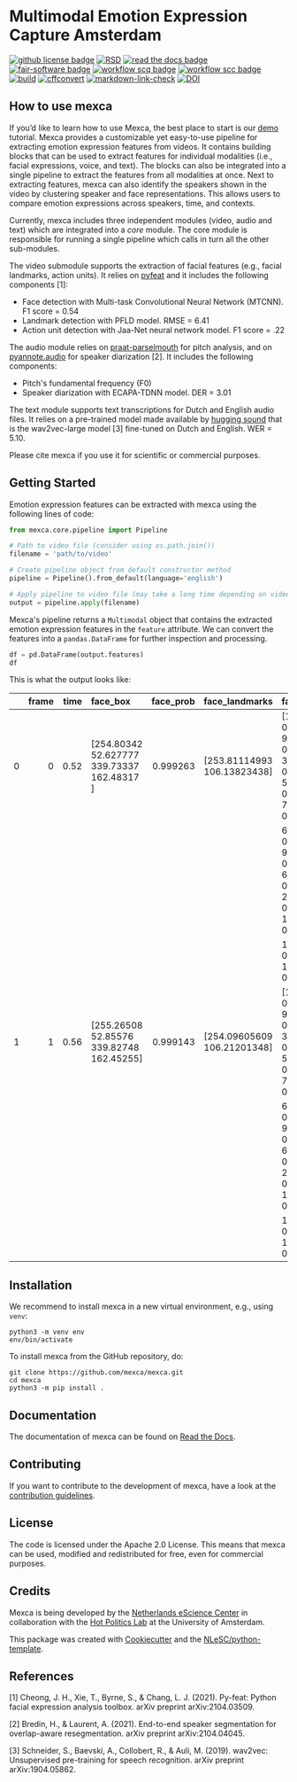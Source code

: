 
# Multimodal Emotion Expression Capture Amsterdam

[![github license badge](https://img.shields.io/github/license/mexca/mexca)](https://github.com/mexca/mexca)
[![RSD](https://img.shields.io/badge/rsd-mexca-00a3e3.svg)](https://www.research-software.nl/software/mexca)
[![read the docs badge](https://readthedocs.org/projects/pip/badge/)](https://mexca.readthedocs.io/en/latest/index.html)
[![fair-software badge](https://img.shields.io/badge/fair--software.eu-%E2%97%8F%20%20%E2%97%8F%20%20%E2%97%8F%20%20%E2%97%8F%20%20%E2%97%8B-yellow)](https://fair-software.eu)
[![workflow scq badge](https://sonarcloud.io/api/project_badges/measure?project=mexca_mexca&metric=alert_status)](https://sonarcloud.io/dashboard?id=mexca_mexca)
[![workflow scc badge](https://sonarcloud.io/api/project_badges/measure?project=mexca_mexca&metric=coverage)](https://sonarcloud.io/dashboard?id=mexca_mexca)
[![build](https://github.com/mexca/mexca/actions/workflows/build.yml/badge.svg)](https://github.com/mexca/mexca/actions/workflows/build.yml)
[![cffconvert](https://github.com/mexca/mexca/actions/workflows/cffconvert.yml/badge.svg)](https://github.com/mexca/mexca/actions/workflows/cffconvert.yml)
[![markdown-link-check](https://github.com/mexca/mexca/actions/workflows/markdown-link-check.yml/badge.svg)](https://github.com/mexca/mexca/actions/workflows/markdown-link-check.yml)
[![DOI](https://zenodo.org/badge/DOI/10.5281/zenodo.6962473.svg)](https://doi.org/10.5281/zenodo.6962473)

## How to use mexca

If you’d like to learn how to use Mexca, the best place to start is our [demo](https://github.com/mexca/mexca/tree/main/examples) tutorial. 
Mexca provides a customizable yet easy-to-use pipeline for extracting emotion expression features from videos. It contains building blocks that can be used to extract features for individual modalities (i.e., facial expressions, voice, and text). The blocks can also be integrated into a single pipeline to extract the features from all modalities at once. Next to extracting features, mexca can also identify the speakers shown in the video by clustering speaker and face representations. This allows users to compare emotion expressions across speakers, time, and contexts. 

Currently, mexca includes three independent modules (video, audio and text) which are integrated into a *core* module. The core module is responsible for running a single pipeline which calls in turn all the other sub-modules.

The video submodule supports the extraction of facial features (e.g., facial landmarks, action units). It relies on [pyfeat](https://py-feat.org/pages/intro.html) and it includes the following components [1]:

- Face detection with Multi-task Convolutional Neural Network (MTCNN). F1 score = 0.54
- Landmark detection with PFLD model. RMSE = 6.41
- Action unit detection with Jaa-Net neural network model. F1 score = .22

The audio module relies on [praat-parselmouth](https://github.com/YannickJadoul/Parselmouth) for pitch analysis, and on [pyannote.audio](https://github.com/pyannote/pyannote-audio) for speaker diarization [2]. It includes the following components:

- Pitch's fundamental frequency (F0)
- Speaker diarization with ECAPA-TDNN model. DER = 3.01

The text module supports text transcriptions for Dutch and English audio files. It relies on a pre-trained model made available by [hugging sound](https://github.com/jonatasgrosman/huggingsound) that is the wav2vec-large model [3] fine-tuned on Dutch and English. WER = 5.10. 

Please cite mexca if you use it for scientific or commercial purposes.

## Getting Started

Emotion expression features can be extracted with mexca using the following lines of code:

```python
from mexca.core.pipeline import Pipeline

# Path to video file (consider using os.path.join())
filename = 'path/to/video'

# Create pipeline object from default constructor method
pipeline = Pipeline().from_default(language='english')

# Apply pipeline to video file (may take a long time depending on video length)
output = pipeline.apply(filename)
```

Mexca's pipeline returns a `Multimodal` object that contains the extracted emotion expression features in the `feature` attribute. We can convert the features into a `pandas.DataFrame` for further inspection and processing.

```python
df = pd.DataFrame(output.features)
df
```

This is what the output looks like:

|      |   frame |   time | face_box                                          |   face_prob | face_landmarks                | face_aus                                                               |   face_id |   pitchF0 |   segment_id |   segment_start |   segment_end | track   | speaker_id   |   text_token_id | text_token               |   text_token_start |   text_token_end |   match_id |
|-----:|--------:|-------:|:--------------------------------------------------|------------:|:------------------------------|:-----------------------------------------------------------------------|----------:|----------:|-------------:|----------------:|--------------:|:--------|:-------------|----------------:|:-------------------------|-------------------:|-----------------:|-----------:|
|   0 |      0 |   0.52 | [254.80342   52.627777 339.73337  162.48317 ]     |    0.999263 | [253.81114993 106.13823438]   | [1.7722143e-01 9.6993530e-01 3.4657875e-03 5.7775569e-01 7.8125650e-01 |         7 |  nan      |            1 |        0.497812 |       21.0178 | 0       | SPEAKER_00   |               0 |                          |               0    |             0    |          0 |
|      |         |        |                                                   |             |                               |  6.8736470e-01 9.7945237e-01 6.4704597e-01 2.7061898e-01 1.1658277e-03 |           |           |              |                 |               |         |              |                 |                          |                    |                  |            |
|      |         |        |                                                   |             |                               |  1.8453683e-03 1.5043484e-05]                                          |           |           |              |                 |               |         |              |                 |                          |                    |                  |            |
|   1 |      1 |   0.56 | [255.26508  52.85576 339.82748 162.45255]         |    0.999143 | [254.09605609 106.21201348]   | [1.7896292e-01 9.6784592e-01 3.4994783e-03 5.6765985e-01 7.8207129e-01 |         7 |  nan      |            1 |        0.497812 |       21.0178 | 0       | SPEAKER_00   |               0 |                          |               0    |             0    |          0 |
|      |         |        |                                                   |             |                               |  6.6663665e-01 9.7949558e-01 6.4933497e-01 2.6935115e-01 1.1610943e-03 |           |           |              |                 |               |         |              |                 |                          |                    |                  |            |
|      |         |        |                                                   |             |                               |  1.6607261e-03 1.5213599e-05]                                          |           |           |              |                 |               |         |              |                 |                          |                    |                  |            |



## Installation

We recommend to install mexca in a new virtual environment, e.g., using `venv`:

```console
python3 -m venv env
env/bin/activate
```

To install mexca from the GitHub repository, do:

```console
git clone https://github.com/mexca/mexca.git
cd mexca
python3 -m pip install .
```

## Documentation

The documentation of mexca can be found on [Read the Docs](https://mexca.readthedocs.io/en/latest/index.html).

## Contributing

If you want to contribute to the development of mexca,
have a look at the [contribution guidelines](CONTRIBUTING.md).

## License

The code is licensed under the Apache 2.0 License. This means that mexca can be used, modified and redistributed for free, even for commercial purposes.

## Credits

Mexca is being developed by the [Netherlands eScience Center](https://www.esciencecenter.nl/) in collaboration with the [Hot Politics Lab](http://www.hotpolitics.eu/) at the University of Amsterdam.

This package was created with [Cookiecutter](https://github.com/audreyr/cookiecutter) and the [NLeSC/python-template](https://github.com/NLeSC/python-template).

## References
[1] Cheong, J. H., Xie, T., Byrne, S., & Chang, L. J. (2021). Py-feat: Python facial expression analysis toolbox. arXiv preprint arXiv:2104.03509.

[2] Bredin, H., & Laurent, A. (2021). End-to-end speaker segmentation for overlap-aware resegmentation. arXiv preprint arXiv:2104.04045.

[3] Schneider, S., Baevski, A., Collobert, R., & Auli, M. (2019). wav2vec: Unsupervised pre-training for speech recognition. arXiv preprint arXiv:1904.05862.